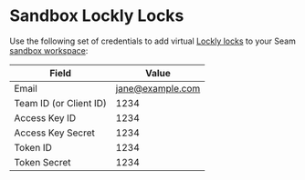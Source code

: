 # Sandbox Lockly Locks

Use the following set of credentials to add virtual [Lockly locks](../../device-and-system-integration-guides/lockly-locks/) to your Seam [sandbox workspace](../../core-concepts/workspaces/#sandbox-workspaces):

| Field                  | Value            |
| ---------------------- | ---------------- |
| Email                  | jane@example.com |
| Team ID (or Client ID) | 1234             |
| Access Key ID          | 1234             |
| Access Key Secret      | 1234             |
| Token ID               | 1234             |
| Token Secret           | 1234             |


